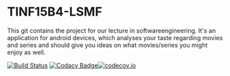 # TINF15B4-LSMF
This git contains the project for our lecture in softwareengineering. It's an application for android devices, which analyses your taste regarding movies and series and should give you ideas on what movies/series you might enjoy as well. 

[![Build Status](https://travis-ci.org/WowItsSoftwareEngineering/TINF15B4-LSMF.svg?branch=master)](https://travis-ci.org/WowItsSoftwareEngineering/TINF15B4-LSMF) [![Codacy Badge](https://api.codacy.com/project/badge/Grade/24c91113fd2a47ddb693fe1d092ed3aa)](https://www.codacy.com/app/faxe1008/TINF15B4-LSMF?utm_source=github.com&amp;utm_medium=referral&amp;utm_content=WowItsSoftwareEngineering/TINF15B4-LSMF&amp;utm_campaign=Badge_Grade)[![codecov.io](https://codecov.io/github/codecov/example-android/branch/master/graph/badge.svg)](https://codecov.io/github/WowItsSoftwareEngineering/TINF15B4-LSMF)
